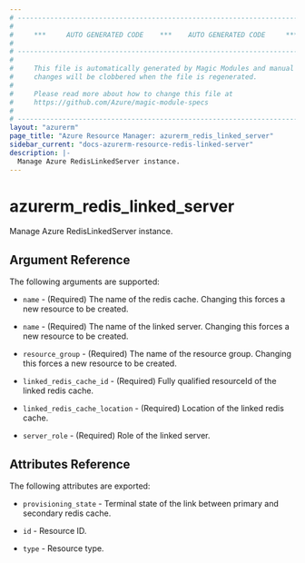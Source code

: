 ```yaml
---
# ----------------------------------------------------------------------------
#
#     ***     AUTO GENERATED CODE    ***    AUTO GENERATED CODE     ***
#
# ----------------------------------------------------------------------------
#
#     This file is automatically generated by Magic Modules and manual
#     changes will be clobbered when the file is regenerated.
#
#     Please read more about how to change this file at
#     https://github.com/Azure/magic-module-specs
#
# ----------------------------------------------------------------------------
layout: "azurerm"
page_title: "Azure Resource Manager: azurerm_redis_linked_server"
sidebar_current: "docs-azurerm-resource-redis-linked-server"
description: |-
  Manage Azure RedisLinkedServer instance.
---
```


# azurerm_redis_linked_server

Manage Azure RedisLinkedServer instance.


## Argument Reference

The following arguments are supported:

* `name` - (Required) The name of the redis cache. Changing this forces a new resource to be created.

* `name` - (Required) The name of the linked server. Changing this forces a new resource to be created.

* `resource_group` - (Required) The name of the resource group. Changing this forces a new resource to be created.

* `linked_redis_cache_id` - (Required) Fully qualified resourceId of the linked redis cache.

* `linked_redis_cache_location` - (Required) Location of the linked redis cache.

* `server_role` - (Required) Role of the linked server.

## Attributes Reference

The following attributes are exported:

* `provisioning_state` - Terminal state of the link between primary and secondary redis cache.

* `id` - Resource ID.

* `type` - Resource type.
